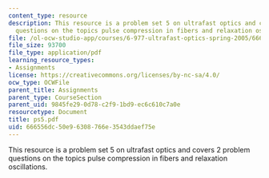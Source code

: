 ```yaml
---
content_type: resource
description: This resource is a problem set 5 on ultrafast optics and covers 2 problem
  questions on the topics pulse compression in fibers and relaxation oscillations.
file: /ol-ocw-studio-app/courses/6-977-ultrafast-optics-spring-2005/666556dc50e96308766e3543ddaef75e_ps5.pdf
file_size: 93700
file_type: application/pdf
learning_resource_types:
- Assignments
license: https://creativecommons.org/licenses/by-nc-sa/4.0/
ocw_type: OCWFile
parent_title: Assignments
parent_type: CourseSection
parent_uid: 9845fe29-0d78-c2f9-1bd9-ec6c610c7a0e
resourcetype: Document
title: ps5.pdf
uid: 666556dc-50e9-6308-766e-3543ddaef75e
---
```

This resource is a problem set 5 on ultrafast optics and covers 2 problem questions on the topics pulse compression in fibers and relaxation oscillations.